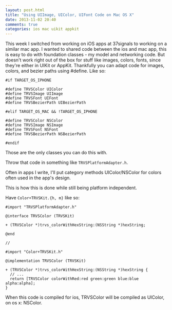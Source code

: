 ```yaml
---
layout: post.html
title: "Using UIImage, UIColor, UIFont Code on Mac OS X"
date: 2013-11-02 20:40
comments: true
categories: ios mac uikit appkit
---
```


This week I switched from working on iOS apps at 37signals to working on a similar mac app. I wanted to shared code between the ios and mac app, this is easy to do with foundation classes - my model and networking code. But doesn't work right out of the box for stuff like images, colors, fonts, since they're either in UIKit or AppKit. Thankfully you can adapt code for images, colors, and bezier paths using #define. Like so:

``` objc
#if TARGET_OS_IPHONE

#define TRVSColor UIColor
#define TRVSImage UIImage
#define TRVSFont UIFont
#define TRVSBezierPath UIBezierPath

#elif TARGET_OS_MAC && !TARGET_OS_IPHONE

#define TRVSColor NSColor
#define TRVSImage NSImage
#define TRVSFont NSFont
#define TRVSBezierPath NSBezierPath

#endif
```

Those are the only classes you can do this with.

Throw that code in something like `TRVSPlatformAdapter.h`.

Often in apps I write, I'll put category methods UIColor/NSColor for colors often used in the app's design.

This is how this is done while still being platform independent.

Have `Color+TRVSKit.{h, m}` like so:

``` objc
#import "TRVSPlatformAdapter.h"

@interface TRVSColor (TRVSKit)

+ (TRVSColor *)trvs_colorWithHexString:(NSString *)hexString;

@end

//

#import "Color+TRVSKit.h"

@implementation TRVSColor (TRVSKit)

+ (TRVSColor *)trvs_colorWithHexString:(NSString *)hexString {
  // ...
  return [TRVSColor colorWithRed:red green:green blue:blue alpha:alpha];
}

```

When this code is compiled for ios, TRVSColor will be compiled as UIColor, on os x: NSColor.
